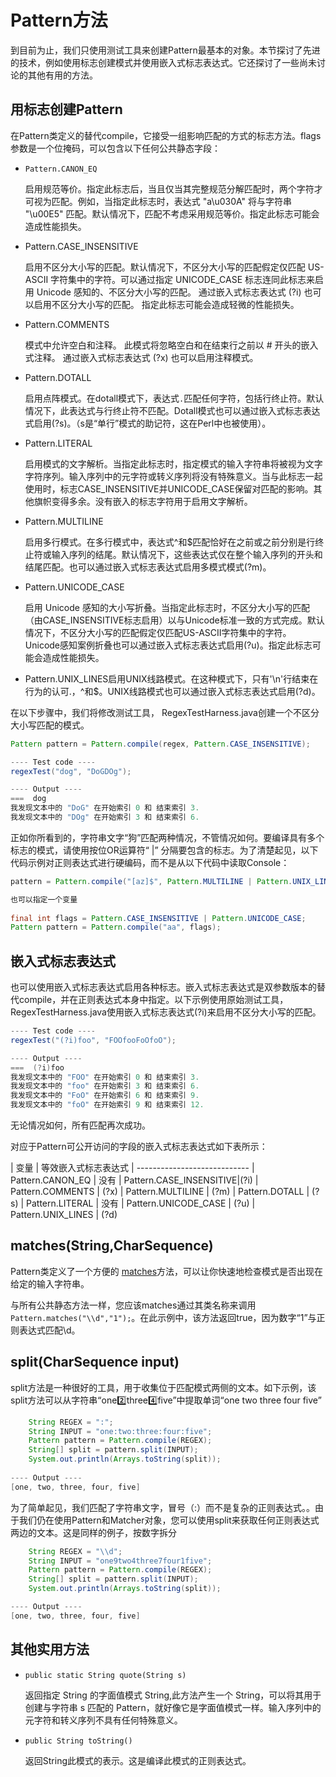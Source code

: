 # Pattern方法

到目前为止，我们只使用测试工具来创建Pattern最基本的对象。本节探讨了先进的技术，例如使用标志创建模式并使用嵌入式标志表达式。它还探讨了一些尚未讨论的其他有用的方法。

## 用标志创建Pattern

在Pattern类定义的替代compile，它接受一组影响匹配的方式的标志方法。flags参数是一个位掩码，可以包含以下任何公共静态字段：

* `Pattern.CANON_EQ` 
    
    启用规范等价。指定此标志后，当且仅当其完整规范分解匹配时，两个字符才可视为匹配。例如，当指定此标志时，表达式 "a\u030A" 将与字符串 "\u00E5" 匹配。默认情况下，匹配不考虑采用规范等价。指定此标志可能会造成性能损失。
    
* Pattern.CASE_INSENSITIVE

    启用不区分大小写的匹配。默认情况下，不区分大小写的匹配假定仅匹配 US-ASCII 字符集中的字符。可以通过指定 UNICODE_CASE 标志连同此标志来启用 Unicode 感知的、不区分大小写的匹配。 通过嵌入式标志表达式  (?i) 也可以启用不区分大小写的匹配。 指定此标志可能会造成轻微的性能损失。
    
* Pattern.COMMENTS

    模式中允许空白和注释。 此模式将忽略空白和在结束行之前以 # 开头的嵌入式注释。 通过嵌入式标志表达式  (?x) 也可以启用注释模式。 


* Pattern.DOTALL

    启用点阵模式。在dotall模式下，表达式`.`匹配任何字符，包括行终止符。默认情况下，此表达式与行终止符不匹配。Dotall模式也可以通过嵌入式标志表达式启用(?s)。（s是“单行”模式的助记符，这在Perl中也被使用）。
    
* Pattern.LITERAL

    启用模式的文字解析。当指定此标志时，指定模式的输入字符串将被视为文字字符序列。输入序列中的元字符或转义序列将没有特殊意义。当与此标志一起使用时，标志CASE_INSENSITIVE并UNICODE_CASE保留对匹配的影响。其他旗帜变得多余。没有嵌入的标志字符用于启用文字解析。
    
* Pattern.MULTILINE

    启用多行模式。在多行模式中，表达式^和$匹配恰好在之前或之前分别是行终止符或输入序列的结尾。默认情况下，这些表达式仅在整个输入序列的开头和结尾匹配。也可以通过嵌入式标志表达式启用多模式模式(?m)。
    
* Pattern.UNICODE_CASE

    启用 Unicode 感知的大小写折叠。当指定此标志时，不区分大小写的匹配（由CASE_INSENSITIVE标志启用）以与Unicode标准一致的方式完成。默认情况下，不区分大小写的匹配假定仅匹配US-ASCII字符集中的字符。Unicode感知案例折叠也可以通过嵌入式标志表达式启用(?u)。指定此标志可能会造成性能损失。
    
* Pattern.UNIX_LINES启用UNIX线路模式。在这种模式下，只有'\n'行结束在行为的认可.，^和$。UNIX线路模式也可以通过嵌入式标志表达式启用(?d)。

在以下步骤中，我们将修改测试工具， RegexTestHarness.java创建一个不区分大小写匹配的模式。

```java
Pattern pattern = Pattern.compile(regex, Pattern.CASE_INSENSITIVE);

---- Test code ----
regexTest("dog", "DoGDOg");

---- Output ----
===  dog
我发现文本中的 "DoG" 在开始索引 0 和 结束索引 3.
我发现文本中的 "DOg" 在开始索引 3 和 结束索引 6.

```

正如你所看到的，字符串文字“狗”匹配两种情况，不管情况如何。要编译具有多个标志的模式，请使用按位OR运算符“ |” 分隔要包含的标志。为了清楚起见，以下代码示例对正则表达式进行硬编码，而不是从以下代码中读取Console：

```java
pattern = Pattern.compile("[az]$", Pattern.MULTILINE | Pattern.UNIX_LINES);

也可以指定一个变量
 
final int flags = Pattern.CASE_INSENSITIVE | Pattern.UNICODE_CASE;
Pattern pattern = Pattern.compile("aa", flags);
```


## 嵌入式标志表达式
也可以使用嵌入式标志表达式启用各种标志。嵌入式标志表达式是双参数版本的替代compile，并在正则表达式本身中指定。以下示例使用原始测试工具， RegexTestHarness.java使用嵌入式标志表达式(?i)来启用不区分大小写的匹配。

```java
---- Test code ----
regexTest("(?i)foo", "FOOfooFoOfoO");

---- Output ----
===  (?i)foo
我发现文本中的 "FOO" 在开始索引 0 和 结束索引 3.
我发现文本中的 "foo" 在开始索引 3 和 结束索引 6.
我发现文本中的 "FoO" 在开始索引 6 和 结束索引 9.
我发现文本中的 "foO" 在开始索引 9 和 结束索引 12.

```

无论情况如何，所有匹配再次成功。

对应于Pattern可公开访问的字段的嵌入式标志表达式如下表所示：

| 变量 | 	等效嵌入式标志表达式
| ----------------------------
| Pattern.CANON_EQ | 没有
| Pattern.CASE_INSENSITIVE|(?i)
| Pattern.COMMENTS | (?x)
| Pattern.MULTILINE | (?m)
| Pattern.DOTALL | (?s)
| Pattern.LITERAL | 没有
| Pattern.UNICODE_CASE	| (?u)
| Pattern.UNIX_LINES | (?d)


## matches(String,CharSequence)

Pattern类定义了一个方便的 [matches](https://docs.oracle.com/javase/8/docs/api/java/util/regex/Pattern.html#matches-java.lang.String-java.lang.CharSequence-)方法，可以让你快速地检查模式是否出现在给定的输入字符串。

与所有公共静态方法一样，您应该matches通过其类名称来调用`Pattern.matches("\\d","1");`。在此示例中，该方法返回true，因为数字“1”与正则表达式匹配\d。

## split(CharSequence input)

split方法是一种很好的工具，用于收集位于匹配模式两侧的文本。如下示例，该split方法可以从字符串“one:two:three:four:five”中提取单词“one two three four five”

```java
    String REGEX = ":";
    String INPUT = "one:two:three:four:five";
    Pattern pattern = Pattern.compile(REGEX);
    String[] split = pattern.split(INPUT);
    System.out.println(Arrays.toString(split));
    
---- Output ----
[one, two, three, four, five]

```

为了简单起见，我们匹配了字符串文字，冒号（:）而不是复杂的正则表达式。。由于我们仍在使用Pattern和Matcher对象，您可以使用split来获取任何正则表达式两边的文本。这是同样的例子，按数字拆分

```java
    String REGEX = "\\d";
    String INPUT = "one9two4three7four1five";
    Pattern pattern = Pattern.compile(REGEX);
    String[] split = pattern.split(INPUT);
    System.out.println(Arrays.toString(split));

---- Output ----
[one, two, three, four, five]


```

## 其他实用方法

* `public static String quote(String s)`
    
    返回指定 String 的字面值模式 String,此方法产生一个 String，可以将其用于创建与字符串 s 匹配的 Pattern，就好像它是字面值模式一样。输入序列中的元字符和转义序列不具有任何特殊意义。
    
* `public String toString()` 

    返回String此模式的表示。这是编译此模式的正则表达式。